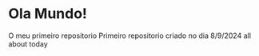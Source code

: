 # Ola Mundo!
 O meu primeiro repositorio 
 Primeiro repositorio criado no dia 8/9/2024
all about today

